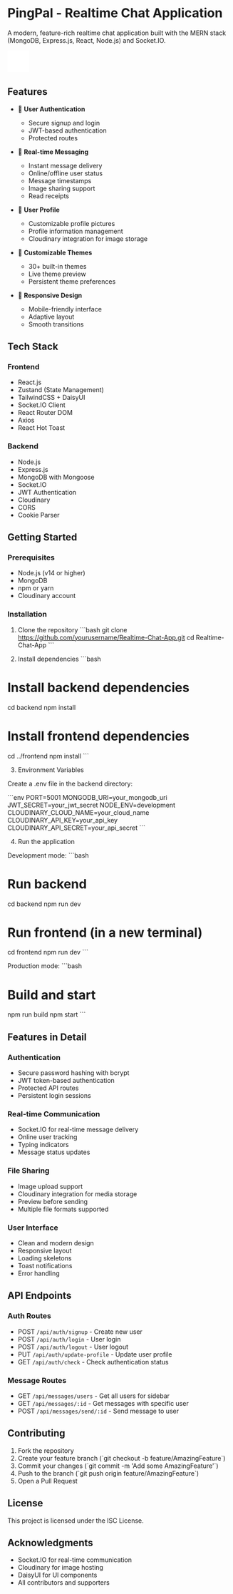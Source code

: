 # PingPal - Realtime Chat Application

A modern, feature-rich realtime chat application built with the MERN stack (MongoDB, Express.js, React, Node.js) and Socket.IO.

![PingPal Logo](/frontend/public/logo.svg)

## Features

- 🔐 **User Authentication**
  - Secure signup and login
  - JWT-based authentication
  - Protected routes

- 💬 **Real-time Messaging**
  - Instant message delivery
  - Online/offline user status
  - Message timestamps
  - Image sharing support
  - Read receipts

- 👤 **User Profile**
  - Customizable profile pictures
  - Profile information management
  - Cloudinary integration for image storage

- 🎨 **Customizable Themes**
  - 30+ built-in themes
  - Live theme preview
  - Persistent theme preferences

- 📱 **Responsive Design**
  - Mobile-friendly interface
  - Adaptive layout
  - Smooth transitions

## Tech Stack

### Frontend
- React.js
- Zustand (State Management)
- TailwindCSS + DaisyUI
- Socket.IO Client
- React Router DOM
- Axios
- React Hot Toast

### Backend
- Node.js
- Express.js
- MongoDB with Mongoose
- Socket.IO
- JWT Authentication
- Cloudinary
- CORS
- Cookie Parser

## Getting Started

### Prerequisites
- Node.js (v14 or higher)
- MongoDB
- npm or yarn
- Cloudinary account

### Installation

1. Clone the repository
\`\`\`bash
git clone https://github.com/yourusername/Realtime-Chat-App.git
cd Realtime-Chat-App
\`\`\`

2. Install dependencies
\`\`\`bash
# Install backend dependencies
cd backend
npm install

# Install frontend dependencies
cd ../frontend
npm install
\`\`\`

3. Environment Variables

Create a .env file in the backend directory:

\`\`\`env
PORT=5001
MONGODB_URI=your_mongodb_uri
JWT_SECRET=your_jwt_secret
NODE_ENV=development
CLOUDINARY_CLOUD_NAME=your_cloud_name
CLOUDINARY_API_KEY=your_api_key
CLOUDINARY_API_SECRET=your_api_secret
\`\`\`

4. Run the application

Development mode:
\`\`\`bash
# Run backend
cd backend
npm run dev

# Run frontend (in a new terminal)
cd frontend
npm run dev
\`\`\`

Production mode:
\`\`\`bash
# Build and start
npm run build
npm start
\`\`\`

## Features in Detail

### Authentication
- Secure password hashing with bcrypt
- JWT token-based authentication
- Protected API routes
- Persistent login sessions

### Real-time Communication
- Socket.IO for real-time message delivery
- Online user tracking
- Typing indicators
- Message status updates

### File Sharing
- Image upload support
- Cloudinary integration for media storage
- Preview before sending
- Multiple file formats supported

### User Interface
- Clean and modern design
- Responsive layout
- Loading skeletons
- Toast notifications
- Error handling

## API Endpoints

### Auth Routes
- POST `/api/auth/signup` - Create new user
- POST `/api/auth/login` - User login
- POST `/api/auth/logout` - User logout
- PUT `/api/auth/update-profile` - Update user profile
- GET `/api/auth/check` - Check authentication status

### Message Routes
- GET `/api/messages/users` - Get all users for sidebar
- GET `/api/messages/:id` - Get messages with specific user
- POST `/api/messages/send/:id` - Send message to user

## Contributing

1. Fork the repository
2. Create your feature branch (\`git checkout -b feature/AmazingFeature\`)
3. Commit your changes (\`git commit -m 'Add some AmazingFeature'\`)
4. Push to the branch (\`git push origin feature/AmazingFeature\`)
5. Open a Pull Request

## License

This project is licensed under the ISC License.

## Acknowledgments

- Socket.IO for real-time communication
- Cloudinary for image hosting
- DaisyUI for UI components
- All contributors and supporters